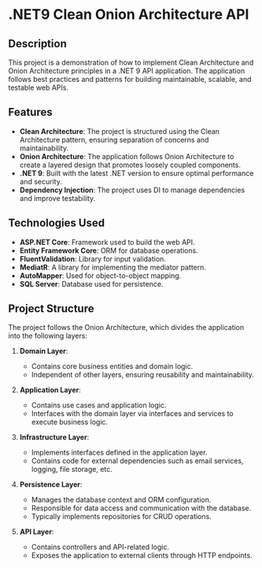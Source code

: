 # .NET9 Clean Onion Architecture API

## Description

This project is a demonstration of how to implement Clean Architecture and Onion Architecture principles in a .NET 9 API application. The application follows best practices and patterns for building maintainable, scalable, and testable web APIs.

## Features

- **Clean Architecture**: The project is structured using the Clean Architecture pattern, ensuring separation of concerns and maintainability.
- **Onion Architecture**: The application follows Onion Architecture to create a layered design that promotes loosely coupled components.
- **.NET 9**: Built with the latest .NET version to ensure optimal performance and security.
- **Dependency Injection**: The project uses DI to manage dependencies and improve testability.

## Technologies Used

- **ASP.NET Core**: Framework used to build the web API.
- **Entity Framework Core**: ORM for database operations.
- **FluentValidation**: Library for input validation.
- **MediatR**: A library for implementing the mediator pattern.
- **AutoMapper**: Used for object-to-object mapping.
- **SQL Server**: Database used for persistence.

## Project Structure

The project follows the Onion Architecture, which divides the application into the following layers:

1. **Domain Layer**:
   - Contains core business entities and domain logic.
   - Independent of other layers, ensuring reusability and maintainability.

2. **Application Layer**:
   - Contains use cases and application logic.
   - Interfaces with the domain layer via interfaces and services to execute business logic.

3. **Infrastructure Layer**:
   - Implements interfaces defined in the application layer.
   - Contains code for external dependencies such as email services, logging, file storage, etc.

4. **Persistence Layer**:
   - Manages the database context and ORM configuration.
   - Responsible for data access and communication with the database.
   - Typically implements repositories for CRUD operations.

5. **API Layer**:
   - Contains controllers and API-related logic.
   - Exposes the application to external clients through HTTP endpoints.

